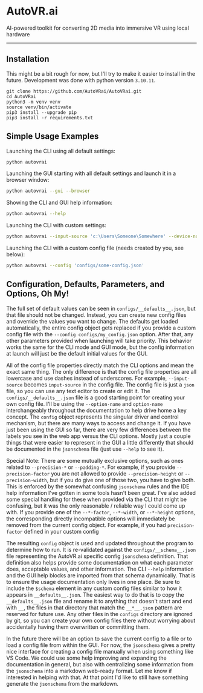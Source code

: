 # AutoVR.ai

AI-powered toolkit for converting 2D media into immersive VR using local hardware

---


## Installation

This might be a bit rough for now, but I'll try to make it easier to install in the future. Development was done with python version `3.10.11`.

```
git clone https://github.com/AutoVRai/AutoVRai.git
cd AutoVRai
python3 -m venv venv
source venv/bin/activate
pip3 install --upgrade pip
pip3 install -r requirements.txt
```


## Simple Usage Examples

Launching the CLI using all default settings:
```bash
python autovrai
```

Launching the GUI starting with all default settings and launch it in a browser window:
```bash
python autovrai --gui --browser
```

Showing the CLI and GUI help information:
```bash
python autovrai --help
```

Launching the CLI with custom settings:
```bash
python autovrai --input-source 'c:\Users\Someone\Somewhere' --device-name 'cpu'
```

Launching the CLI with a custom config file (needs created by you, see below):
```bash
python autovrai --config 'configs/some-config.json'
```


## Configuration, Defaults, Parameters, and Options, Oh My!

The full set of default values can be seen in `configs/__defaults__.json`, but that file should not be changed. Instead, you can create new config files and override the values you want to change. The defaults get loaded automatically, the entire config object gets replaced if you provide a custom config file with the `--config configs/my_config.json` option. After that, any other parameters provided when launching will take priority. This behavior works the same for the CLI mode and GUI mode, but the config information at launch will just be the default initial values for the GUI.

All of the config file properties directly match the CLI options and mean the exact same thing. The only difference is that the config file properties are all lowercase and use dashes instead of underscores. For example, `--input-source` becomes `input-source` in the config file. The config file is just a `json` file, so you can use any text editor to create or edit it. The `configs/__defaults__.json` file is a good starting point for creating your own config file. I'll be using the `--option-name` and `option-name` interchangeably throughout the documentation to help drive home a key concept. The `config` object represents the singular driver and control mechanism, but there are many ways to access and change it. If you have just been using the GUI so far, there are very few differences between the labels you see in the web app versus the CLI options. Mostly just a couple things that were easier to represent in the GUI a little differently that should be documented in the `jsonschema` file (just use `--help` to see it).

Special Note: There are some mutually exclusive options, such as ones related to `--precision-*` or `--padding-*`. For example, if you provide `--precision-factor` you are not allowed to provide `--precision-height` or `--precision-width`, but if you do give one of those two, you have to give both. This is enforced by the somewhat confusing `jsonschema` rules and the IDE help information I've gotten in some tools hasn't been great. I've also added some special handling for these when provided via the CLI that might be confusing, but it was the only reasonable / reliable way I could come up with. If you provide one of the `--*-factor`, `--*-width`, or `--*-height` options, the corresponding directly incompatible options will immediately be removed from the current config object. For example,  if you had `precision-factor` defined in your custom config

The resulting `config` object is used and updated throughout the program to determine how to run. It is re-validated against the `configs/__schema__.json` file representing the AutoVR.ai specific config `jsonschema` definition. That definition also helps provide some documentation on what each parameter does, acceptable values, and other information. The CLI `--help` information and the GUI help blocks are imported from that schema dynamically. That is to ensure the usage documentation only lives in one place. Be sure to include the `$schema` element in any custom config files similar to how it appears in `__defaults__.json`. The easiest way to do that is to copy the `__defaults__.json` file and rename it to anything that doesn't start and end with `__`, the files in that directory that match the `__*__.json` pattern are reserved for future use. Any other files in the `configs` directory are ignored by git, so you can create your own config files there without worrying about accidentally having them overwritten or committing them.

In the future there will be an option to save the current config to a file or to load a config file from within the GUI. For now, the `jsonschema` gives a pretty nice interface for creating a config file manually when using something like VS Code. We could use some help improving and expanding the documentation in general, but also with centralizing some information from the `jsonschema` into a markdown web-ready format. Let me know if interested in helping with that. At that point I'd like to still have something generate the `jsonschema` from the markdown.
